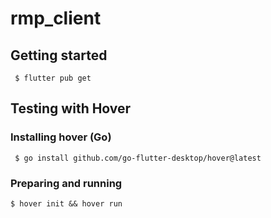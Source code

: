 # rmp_client

## Getting started

```shell
 $ flutter pub get
 ```

## Testing with Hover

### Installing hover (Go)

```shell
 $ go install github.com/go-flutter-desktop/hover@latest
 ```

### Preparing and running

```shell
$ hover init && hover run
```
